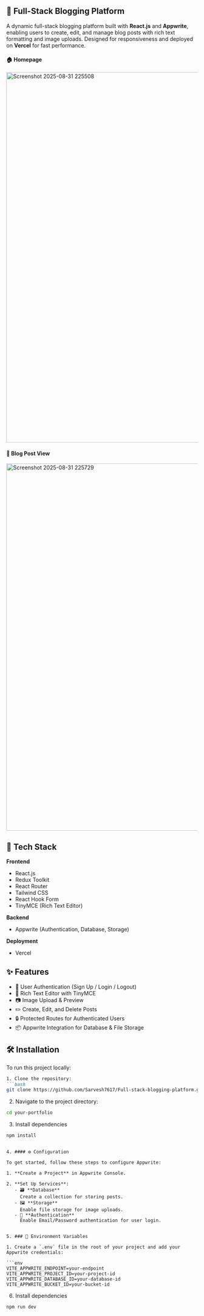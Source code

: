 ## 📝 Full-Stack Blogging Platform

A dynamic full-stack blogging platform built with **React.js** and **Appwrite**, enabling users to create, edit, and manage blog posts with rich text formatting and image uploads. Designed for responsiveness and deployed on **Vercel** for fast performance.

#### 🏠 Homepage
<img width="1918" height="972" alt="Screenshot 2025-08-31 225508" src="https://github.com/user-attachments/assets/18663109-dbd2-45bb-a250-362fdec62d65" />


#### 📄 Blog Post View
<img width="1919" height="964" alt="Screenshot 2025-08-31 225729" src="https://github.com/user-attachments/assets/b82c0c36-c674-43c8-983a-052331a22e81" />


## 🚀 Tech Stack

**Frontend**  
- React.js  
- Redux Toolkit  
- React Router  
- Tailwind CSS  
- React Hook Form  
- TinyMCE (Rich Text Editor)

**Backend**  
- Appwrite (Authentication, Database, Storage)

**Deployment**  
- Vercel


## ✨ Features

- 🔐 User Authentication (Sign Up / Login / Logout)
- 📝 Rich Text Editor with TinyMCE
- 📷 Image Upload & Preview
- ✏️ Create, Edit, and Delete Posts
- 🔒 Protected Routes for Authenticated Users
- 📦 Appwrite Integration for Database & File Storage



## 🛠️ Installation

To run this project locally:  
```md
1️. Clone the repository:
```bash
git clone https://github.com/Sarvesh7617/Full-stack-blogging-platform.git
```
2. Navigate to the project directory:
```bash
cd your-portfolio
```
3. Install dependencies
```bash
npm install
```
```

4. #### ⚙️ Configuration

To get started, follow these steps to configure Appwrite:

1. **Create a Project** in Appwrite Console.

2. **Set Up Services**:
   - 🗃️ **Database**  
     Create a collection for storing posts.
   - 🖼️ **Storage**  
     Enable file storage for image uploads.
   - 🔐 **Authentication**  
     Enable Email/Password authentication for user login.


5. ### 🔐 Environment Variables
   
1. Create a `.env` file in the root of your project and add your Appwrite credentials:

```env
VITE_APPWRITE_ENDPOINT=your-endpoint
VITE_APPWRITE_PROJECT_ID=your-project-id
VITE_APPWRITE_DATABASE_ID=your-database-id
VITE_APPWRITE_BUCKET_ID=your-bucket-id
```

6. Install dependencies
```bash
npm run dev
```
